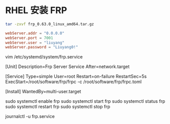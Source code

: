 # RHEL 安装 FRP

```bash
tar -zxvf frp_0.63.0_linux_amd64.tar.gz
```

```toml
webServer.addr = "0.0.0.0"
webServer.port = 7001
webServer.user = "liuyang"
webServer.password = "Liuyang0!"
```


vim /etc/systemd/system/frp.service

[Unit]
Description=Frp Server Service
After=network.target

[Service]
Type=simple
User=root
Restart=on-failure
RestartSec=5s
ExecStart=/root/software/frp/frpc -c /root/software/frp/frpc.toml

[Install]
WantedBy=multi-user.target


sudo systemctl enable frp
sudo systemctl start frp
sudo systemctl status frp
sudo systemctl restart frp
sudo systemctl stop frp

journalctl -u frp.service